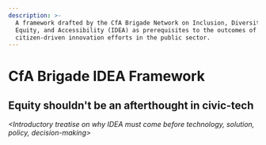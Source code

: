 ```yaml
---
description: >-
  A framework drafted by the CfA Brigade Network on Inclusion, Diversity,
  Equity, and Accessibility (IDEA) as prerequisites to the outcomes of
  citizen-driven innovation efforts in the public sector.
---
```


# CfA Brigade IDEA Framework

## Equity shouldn't be an afterthought in civic-tech

_&lt;Introductory treatise on why IDEA must come before technology, solution, policy, decision-making&gt;_

